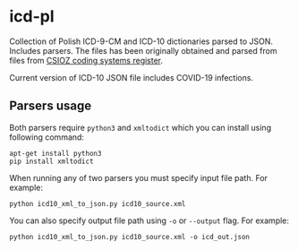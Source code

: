 # icd-pl

Collection of Polish ICD-9-CM and ICD-10 dictionaries parsed to JSON. Includes parsers. The files has been originally obtained and parsed
from files from [CSIOZ coding systems register](https://rsk.rejestrymedyczne.csioz.gov.pl/_layouts/15/rsk/default.aspx).

Current version of ICD-10 JSON file includes COVID-19 infections.

## Parsers usage

Both parsers require `python3` and `xmltodict` which you can install using following command:

```
apt-get install python3
pip install xmltodict
```

When running any of two parsers you must specify input file path. For example:

```
python icd10_xml_to_json.py icd10_source.xml
```

You can also specify output file path using `-o` or `--output` flag. For example:

```
python icd10_xml_to_json.py icd10_source.xml -o icd_out.json
```
